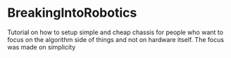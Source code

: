 # BreakingIntoRobotics
Tutorial on how to setup simple and cheap chassis for people who want to focus on the algorithm side of things and not on hardware itself. The focus was made on simplicity
